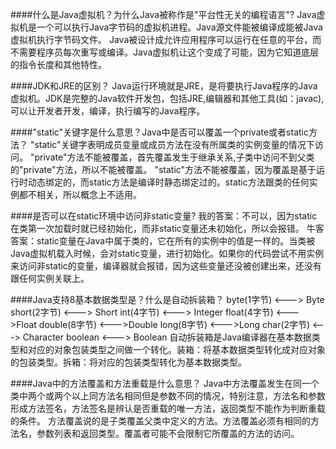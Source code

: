 ####什么是Java虚拟机？为什么Java被称作是"平台性无关的编程语言"?
Java虚拟机是一个可以执行Java字节码的虚拟机进程。Java源文件能被编译成能被Java虚拟机执行字节码文件。
Java被设计成允许应用程序可以运行在任意的平台，而不需要程序员每次重写或编译。Java虚拟机让这个变成了可能，因为它知道底层的指令长度和其他特性。

####JDK和JRE的区别？
Java运行环境就是JRE，是将要执行Java程序的Java虚拟机。JDK是完整的Java软件开发包，包括JRE,编辑器和其他工具(如：javac),可以让开发者开发，编译，执行编写的Java程序。

####"static"关键字是什么意思？Java中是否可以覆盖一个private或者static方法？
"static"关键字表明成员变量或成员方法在没有所属类的实例变量的情况下访问。
"private"方法不能被覆盖，首先覆盖发生于继承关系,子类中访问不到父类的"private"方法，所以不能被覆盖。
"static"方法不能被覆盖，因为覆盖是基于运行时动态绑定的，而static方法是编译时静态绑定过的。static方法跟类的任何实例都不相关，所以概念上不适用。

####是否可以在static环境中访问非static变量?
我的答案：不可以，因为static在类第一次加载时就已经初始化，而非static变量还未初始化，所以会报错。
牛客答案：static变量在Java中属于类的，它在所有的实例中的值是一样的。当类被Java虚拟机载入时候，会对static变量，进行初始化。如果你的代码尝试不用实例来访问非static的变量，编译器就会报错，因为这些变量还没被创建出来，还没有跟任何实例关联上。

####Java支持8基本数据类型是？什么是自动拆装箱？
byte(1字节) <---> Byte
short(2字节) <---> Short
int(4字节)   <---> Integer
float(4字节) <--->Float
double(8字节) <--->Double
long(8字节) <--->Long
char(2字节) <---> Character
boolean <---> Boolean
自动拆装箱是Java编译器在基本数据类型和对应的对象包装类型之间做一个转化。装箱：将基本数据类型转化成对应对象的包装类型。拆箱：将对应的包装类型转化为基本数据类型。

####Java中的方法覆盖和方法重载是什么意思？
Java中方法覆盖发生在同一个类中两个或两个以上同方法名相同但是参数不同的情况，特别注意，方法名和参数形成方法签名，方法签名是辨认是否重载的唯一方法，返回类型不能作为判断重载的条件。
方法覆盖说的是子类覆盖父类中定义的方法。方法覆盖必须有相同的方法名，参数列表和返回类型。覆盖者可能不会限制它所覆盖的方法的访问。
